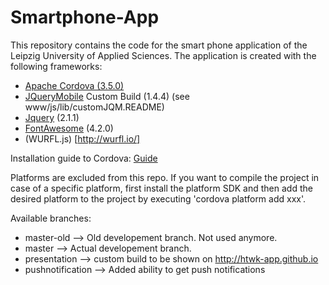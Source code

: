 Smartphone-App
==============

This repository contains the code for the smart phone application of the Leipzig University of Applied Sciences. The application is created with the following frameworks:

* [Apache Cordova (3.5.0)](http://cordova.apache.org/)
* [JQueryMobile](http://jquerymobile.com/) Custom Build (1.4.4) (see www/js/lib/customJQM.README)
* [Jquery](http://jquery.com/) (2.1.1)
* [FontAwesome](http://fortawesome.github.io/Font-Awesome/) (4.2.0)
* (WURFL.js) [http://wurfl.io/]

Installation guide to Cordova: [Guide](http://cordova.apache.org/docs/en/3.5.0/guide_cli_index.md.html#The%20Command-Line%20Interface)

Platforms are excluded from this repo. If you want to compile the project in case of a specific platform, first install the platform SDK and then add the desired platform to the project by executing 'cordova platform add xxx'.

Available branches:
* master-old --> Old developement branch. Not used anymore.
* master --> Actual developement branch.
* presentation --> custom build to be shown on http://htwk-app.github.io
* pushnotification --> Added ability to get push notifications

